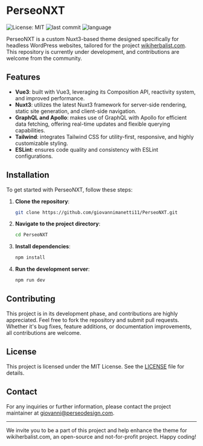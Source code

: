 # PerseoNXT

![License: MIT](https://img.shields.io/badge/License-MIT-yellow.svg)
![last commit](https://img.shields.io/github/last-commit/giovannimanetti11/PerseoNXT)
![language](https://img.shields.io/github/languages/top/giovannimanetti11/PerseoNXT)





PerseoNXT is a custom Nuxt3-based theme designed specifically for headless WordPress websites, tailored for the project [wikiherbalist.com](https://wikiherbalist.com). This repository is currently under development, and contributions are welcome from the community.

## Features

- **Vue3**: built with Vue3, leveraging its Composition API, reactivity system, and improved performance.
- **Nuxt3**: utilizes the latest Nuxt3 framework for server-side rendering, static site generation, and client-side navigation.
- **GraphQL and Apollo**: makes use of GraphQL with Apollo for efficient data fetching, offering real-time updates and flexible querying capabilities.
- **Tailwind**: integrates Tailwind CSS for utility-first, responsive, and highly customizable styling.
- **ESLint**: ensures code quality and consistency with ESLint configurations.

## Installation

To get started with PerseoNXT, follow these steps:

1. **Clone the repository**:
   ```bash
   git clone https://github.com/giovannimanetti11/PerseoNXT.git
   ```
2. **Navigate to the project directory**:
   ```bash
   cd PerseoNXT
   ```
3. **Install dependencies**:
   ```bash
   npm install
   ```
4. **Run the development server**:
   ```bash
   npm run dev
   ```

## Contributing

This project is in its development phase, and contributions are highly appreciated. Feel free to fork the repository and submit pull requests. Whether it's bug fixes, feature additions, or documentation improvements, all contributions are welcome.

## License

This project is licensed under the MIT License. See the [LICENSE](LICENSE) file for details.

## Contact

For any inquiries or further information, please contact the project maintainer at [giovanni@perseodesign.com](giovanni@perseodesign.com).

---

We invite you to be a part of this project and help enhance the theme for wikiherbalist.com, an open-source and not-for-profit project. Happy coding!
